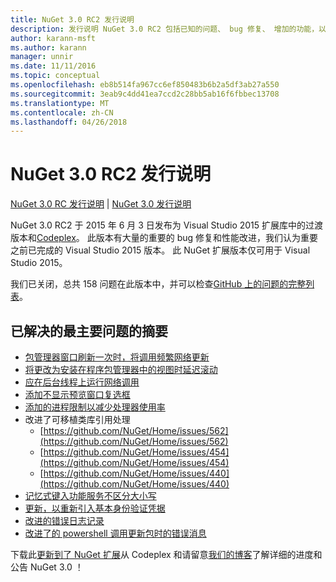 ```yaml
---
title: NuGet 3.0 RC2 发行说明
description: 发行说明 NuGet 3.0 RC2 包括已知的问题、 bug 修复、 增加的功能，以及 DCRs。
author: karann-msft
ms.author: karann
manager: unnir
ms.date: 11/11/2016
ms.topic: conceptual
ms.openlocfilehash: eb8b514fa967cc6ef850483b6b2a5df3ab27a550
ms.sourcegitcommit: 3eab9c4dd41ea7ccd2c28bb5ab16f6fbbec13708
ms.translationtype: MT
ms.contentlocale: zh-CN
ms.lasthandoff: 04/26/2018
---
```

# <a name="nuget-30-rc2-release-notes"></a>NuGet 3.0 RC2 发行说明

[NuGet 3.0 RC 发行说明](../release-notes/nuget-3.0-RC.md) | [NuGet 3.0 发行说明](../release-notes/nuget-3.0.0.md)

NuGet 3.0 RC2 于 2015 年 6 月 3 日发布为 Visual Studio 2015 扩展库中的过渡版本和[Codeplex](https://nuget.codeplex.com/releases/view/615507)。 此版本有大量的重要的 bug 修复和性能改进，我们认为重要之前已完成的 Visual Studio 2015 版本。 此 NuGet 扩展版本仅可用于 Visual Studio 2015。

我们已关闭，总共 158 问题在此版本中，并可以检查[GitHub 上的问题的完整列表](https://github.com/NuGet/Home/issues?utf8=%E2%9C%93&q=is%3Aclosed+milestone%3A3.0.0-RTM+sort%3Aupdated-asc+updated%3A%3C%3D2015-06-01)。

## <a name="summary-of-top-issues-resolved"></a>已解决的最主要问题的摘要

* [包管理器窗口刷新一次时，将调用频繁网络更新](https://github.com/NuGet/Home/issues/515)
* [将更改为安装在程序包管理器中的视图时延迟滚动](https://github.com/NuGet/Home/issues/519)
* [应在后台线程上运行网络调用](https://github.com/NuGet/Home/issues/516)
* [添加不显示预览窗口复选框](https://github.com/NuGet/Home/issues/566)
* [添加的进程限制以减少处理器使用率](https://github.com/NuGet/Home/issues/356)
* 改进了可移植类库引用处理
    * [https://github.com/NuGet/Home/issues/562](https://github.com/NuGet/Home/issues/562)
    * [https://github.com/NuGet/Home/issues/454](https://github.com/NuGet/Home/issues/454)
    * [https://github.com/NuGet/Home/issues/440](https://github.com/NuGet/Home/issues/440)
* [记忆式键入功能服务不区分大小写](https://github.com/NuGet/Home/issues/198)
* [更新，以重新引入基本身份验证凭据](https://github.com/NuGet/Home/issues/456)
* [改进的错误日志记录](https://github.com/NuGet/Home/issues/407)
* [改进了的 powershell 调用更新包时的错误消息](https://github.com/NuGet/Home/issues/5)

下载此[更新到了 NuGet 扩展](https://nuget.codeplex.com/releases/view/615507)从 Codeplex 和请留意[我们的博客](http://blog.nuget.org)了解详细的进度和公告 NuGet 3.0 ！